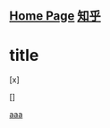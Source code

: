 [Home Page](http://github.com/vonzhou/Blog/README.md)            [知乎](https://www.zhihu.com/people/vonzhou/activities)
---

# title



[x]

[]

[aaa](bbb)

![]()
